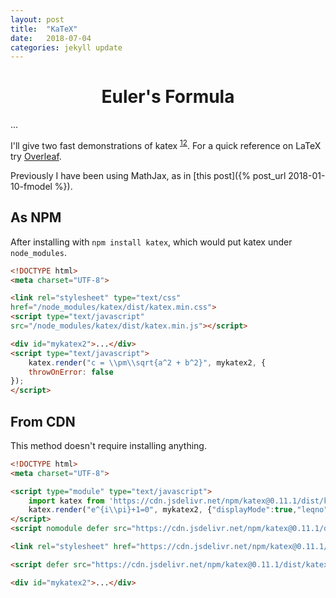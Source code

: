 ```yaml
---
layout: post
title:  "KaTeX"
date:   2018-07-04
categories: jekyll update
---
```

<script nomodule defer src="https://cdn.jsdelivr.net/npm/katex@0.11.1/dist/katex.js" integrity="sha384-4z8mjH4yIpuK9dIQGR1JwbrfYsStrNK6MP+2Enhue4eyo0XlBDXOIPc8b6ZU0ajz" crossorigin="anonymous"></script>
<link rel="stylesheet" href="https://cdn.jsdelivr.net/npm/katex@0.11.1/dist/katex.css" integrity="sha384-bsHo4/LA+lkZv61JspMDQB9QP1TtO4IgOf2yYS+J6VdAYLVyx1c3XKcsHh0Vy8Ws" crossorigin="anonymous"><link rel="stylesheet" href="https://cdn.jsdelivr.net/npm/katex@0.11.1/dist/katex.css" integrity="sha384-bsHo4/LA+lkZv61JspMDQB9QP1TtO4IgOf2yYS+J6VdAYLVyx1c3XKcsHh0Vy8Ws" crossorigin="anonymous">
<script defer src="https://cdn.jsdelivr.net/npm/katex@0.11.1/dist/katex.js" integrity="sha384-4z8mjH4yIpuK9dIQGR1JwbrfYsStrNK6MP+2Enhue4eyo0XlBDXOIPc8b6ZU0ajz" crossorigin="anonymous"></script>

<h1 style="text-align: center;">Euler's Formula</h1>
<div id="mykatex2">...</div>
<script type="text/javascript">
    katex.render("e^{i\\pi}+1=0", mykatex2, {"displayMode":true,"leqno":false,"fleqn":false,"throwOnError":true,"errorColor":"#cc0000","strict":"warn","trust":false,"macros":{"\\f":"f(#1)"}});
</script>

I'll give two fast demonstrations of katex <sup>[1](https://www.intmath.com/blog/mathematics/katex-a-new-way-to-display-math-on-the-web-9445)[2](http://sixthform.info/katex/guide.html)</sup>. For a quick reference on LaTeX try [Overleaf](https://www.overleaf.com/learn/latex/List_of_Greek_letters_and_math_symbols).

Previously I have been using MathJax, as in [this post]({% post_url 2018-01-10-fmodel %}).

## As NPM
After installing with `npm install katex`, which would put katex under `node_modules`.

```html
<!DOCTYPE html>
<meta charset="UTF-8">

<link rel="stylesheet" type="text/css" 
href="/node_modules/katex/dist/katex.min.css">
<script type="text/javascript" 
src="/node_modules/katex/dist/katex.min.js"></script>

<div id="mykatex2">...</div>
<script type="text/javascript">
	katex.render("c = \\pm\\sqrt{a^2 + b^2}", mykatex2, {
    throwOnError: false
});
</script>
```

## From CDN
This method doesn't require installing anything.

```html
<!DOCTYPE html>
<meta charset="UTF-8">

<script type="module" type="text/javascript">
    import katex from 'https://cdn.jsdelivr.net/npm/katex@0.11.1/dist/katex.mjs';
    katex.render("e^{i\\pi}+1=0", mykatex2, {"displayMode":true,"leqno":false,"fleqn":false,"throwOnError":true,"errorColor":"#cc0000","strict":"warn","trust":false,"macros":{"\\f":"f(#1)"}});
</script>
<script nomodule defer src="https://cdn.jsdelivr.net/npm/katex@0.11.1/dist/katex.js" integrity="sha384-4z8mjH4yIpuK9dIQGR1JwbrfYsStrNK6MP+2Enhue4eyo0XlBDXOIPc8b6ZU0ajz" crossorigin="anonymous"></script>

<link rel="stylesheet" href="https://cdn.jsdelivr.net/npm/katex@0.11.1/dist/katex.css" integrity="sha384-bsHo4/LA+lkZv61JspMDQB9QP1TtO4IgOf2yYS+J6VdAYLVyx1c3XKcsHh0Vy8Ws" crossorigin="anonymous"><link rel="stylesheet" href="https://cdn.jsdelivr.net/npm/katex@0.11.1/dist/katex.css" integrity="sha384-bsHo4/LA+lkZv61JspMDQB9QP1TtO4IgOf2yYS+J6VdAYLVyx1c3XKcsHh0Vy8Ws" crossorigin="anonymous">

<script defer src="https://cdn.jsdelivr.net/npm/katex@0.11.1/dist/katex.js" integrity="sha384-4z8mjH4yIpuK9dIQGR1JwbrfYsStrNK6MP+2Enhue4eyo0XlBDXOIPc8b6ZU0ajz" crossorigin="anonymous"></script>

<div id="mykatex2">...</div>
```

